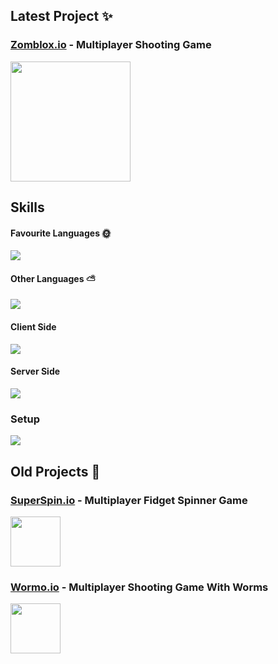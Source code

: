 ## Latest Project ✨
### [Zomblox.io](https://zomblox.io) - Multiplayer Shooting Game
<img src="https://zomblox.io/textures/z_og.jpg" width="192px">

## Skills
#### Favourite Languages 🌞
<img src="https://skillicons.dev/icons?i=ts,js,html,css" />

#### Other Languages ⛅
<img src="https://skillicons.dev/icons?i=cpp,c,cs,java,ruby,rust,python" />

#### Client Side
<img src="https://skillicons.dev/icons?i=react,solidjs,svelte,threejs,vite,blender" />

#### Server Side
<img src="https://skillicons.dev/icons?i=nodejs,bun,docker,nginx,bash,mongodb" />

### Setup
<img src="https://skillicons.dev/icons?i=linux,vscode" />

## Old Projects 🦖
### [SuperSpin.io](https://superspin.io) - Multiplayer Fidget Spinner Game
<img src="https://img.gamemonetize.com/2pus16go6pbe4yesrz1q2xpt9nfvxlz0/512x384.jpg" width="80px">

### [Wormo.io](https://wormo.io) - Multiplayer Shooting Game With Worms 
<img src="https://img.gamemonetize.com/on57ewcv2740i24fbnohytevjs523pcr/512x384.jpg" width="80px">

